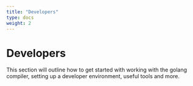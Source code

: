 ```yaml
---
title: "Developers"
type: docs
weight: 2
---
```


# Developers

This section will outline how to get started with working with the golang compiler, setting up a developer environment, useful tools and more.

